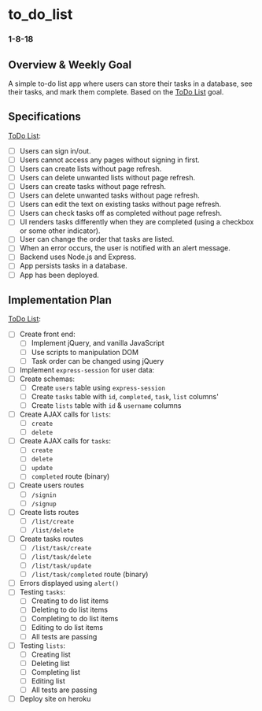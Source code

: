 # to_do_list
### 1-8-18

## Overview & Weekly Goal
A simple to-do list app where users can store their tasks in a database, see their tasks, and mark them complete. Based on the [ToDo List](https://curriculum.learnersguild.org/Phases/Practice/Modules/To-Do-List/) goal.

## Specifications
[ToDo List](https://curriculum.learnersguild.org/Phases/Practice/Modules/To-Do-List/):
  - [ ] Users can sign in/out.
  - [ ] Users cannot access any pages without signing in first.
  - [ ] Users can create lists without page refresh.
  - [ ] Users can delete unwanted lists without page refresh.
  - [ ] Users can create tasks without page refresh.
  - [ ] Users can delete unwanted tasks without page refresh.
  - [ ] Users can edit the text on existing tasks without page refresh.
  - [ ] Users can check tasks off as completed without page refresh.
  - [ ] UI renders tasks differently when they are completed (using a checkbox or some other indicator).
  - [ ] User can change the order that tasks are listed.
  - [ ] When an error occurs, the user is notified with an alert message.
  - [ ] Backend uses Node.js and Express.
  - [ ] App persists tasks in a database.
  - [ ] App has been deployed.

## Implementation Plan
[ToDo List](https://curriculum.learnersguild.org/Phases/Practice/Modules/To-Do-List/):
  - [ ] Create front end:
    - [ ] Implement jQuery, and vanilla JavaScript
    - [ ] Use scripts to manipulation DOM
    - [ ] Task order can be changed using jQuery
  - [ ] Implement `express-session` for user data:
  - [ ] Create schemas:
    - [ ] Create `users` table using `express-session`
    - [ ] Create `tasks` table with `id`, `completed`, `task`, `list` columns'
    - [ ] Create `lists` table with `id` & `username` columns
  - [ ] Create AJAX calls for `lists`:
    - [ ] `create`
    - [ ] `delete`
  - [ ] Create AJAX calls for `tasks`:
    - [ ] `create`
    - [ ] `delete`
    - [ ] `update`
    - [ ] `completed` route (binary)
  - [ ] Create users routes
    - [ ] `/signin`
    - [ ] `/signup`
  - [ ] Create lists routes
    - [ ] `/list/create`
    - [ ] `/list/delete`
  - [ ] Create tasks routes
    - [ ] `/list/task/create`
    - [ ] `/list/task/delete`
    - [ ] `/list/task/update`
    - [ ] `/list/task/completed` route (binary)
  - [ ] Errors displayed using `alert()`
  - [ ] Testing `tasks`:
    - [ ] Creating to do list items
    - [ ] Deleting to do list items
    - [ ] Completing to do list items
    - [ ] Editing to do list items
    - [ ] All tests are passing
  - [ ] Testing `lists`:
    - [ ] Creating list
    - [ ] Deleting list
    - [ ] Completing list
    - [ ] Editing list
    - [ ] All tests are passing
  - [ ] Deploy site on heroku
